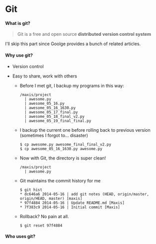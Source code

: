 Git
======

#### What is git?

> Git is a free and open source __distributed__ __version control system__

I'll skip this part since Goolge provides a bunch of related articles.


#### Why use git?

- Version control
- Easy to share, work with others

  - Before I met git, I backup my programs in this way:
  
    ```vim
    /maxis/project
      | awesome.py
      | awesome_05_16.py
      | awesome_05_16_1630.py
      | awesome_05_17_final.py
      | awesome_05_18_final_v2.py
      | awesome_05_19_final_final.py
    ```
  - I backup the current one before rolling back to previous version (sometimes I forgot to... disaster)
    ```vim
    $ cp awesome.py awesome_final_final_v2.py
    $ cp awesome_05_16_1630.py awesome.py
    ```
  
  - Now with Git, the directory is super clean!
    ```vim
    /maxis/project
      | awesome.py
    ```
  - Git maintains the commit history for me
    ```vim
    $ git hist
    * dc646a6 2014-05-16 | add git notes (HEAD, origin/master, origin/HEAD, master) [maxis]
    * 97f4884 2014-05-16 | Update README.md [Maxis]
    * 7f383c9 2014-05-16 | Initial commit [Maxis]
    ```

  - Rollback? No pain at all.
    ```vim
    $ git reset 97f4884
    ```


#### Who uses git?
